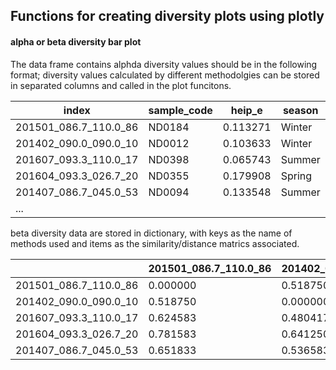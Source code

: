 ## Functions for creating diversity plots using plotly

#### alpha or beta diversity bar plot

The data frame contains alphda diversity values should be in the following format;  diversity values calculated by different methodolgies can be stored in separated columns and called in the plot funcitons. 

| index	| sample_code	| heip_e	| season	| year	| region|
| --- | --- | --- | --- | --- | --- |
| 201501_086.7_110.0_86	| ND0184	| 0.113271	| Winter	| 2015	| Off|
| 201402_090.0_090.0_10	| ND0012	| 0.103633	| Winter	| 2014	| Off|
| 201607_093.3_110.0_17	| ND0398	| 0.065743	| Summer	| 2016	| Off|
| 201604_093.3_026.7_20	| ND0355	| 0.179908	| Spring	| 2016	| SCB|
| 201407_086.7_045.0_53	| ND0094	| 0.133548	| Summer	| 2014	| Up|
| ...|

beta diversity data are stored in dictionary, with keys as the name of methods used and items as the similarity/distance matrics associated.

|     | 201501_086.7_110.0_86	| 201402_090.0_090.0_10 |	201607_093.3_110.0_17 |	201604_093.3_026.7_20 |	201407_086.7_045.0_53|
| --- | --- | --- | --- | --- | --- |
| 201501_086.7_110.0_86	| 0.000000	| 0.518750	| 0.624583	| 0.781583	| 0.651833| 
| 201402_090.0_090.0_10	| 0.518750	| 0.000000	| 0.480417	| 0.641250	| 0.536583| 
| 201607_093.3_110.0_17	| 0.624583	| 0.480417	| 0.000000	| 0.796750	| 0.761083| 
| 201604_093.3_026.7_20	| 0.781583	| 0.641250	| 0.796750	| 0.000000	| 0.566000| 
| 201407_086.7_045.0_53	| 0.651833	| 0.536583	| 0.761083	| 0.566000	| 0.000000| 


